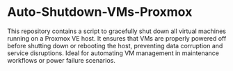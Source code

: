# Auto-Shutdown-VMs-Proxmox
This repository contains a script to gracefully shut down all virtual machines running on a Proxmox VE host. It ensures that VMs are properly powered off before shutting down or rebooting the host, preventing data corruption and service disruptions. Ideal for automating VM management in maintenance workflows or power failure scenarios.
